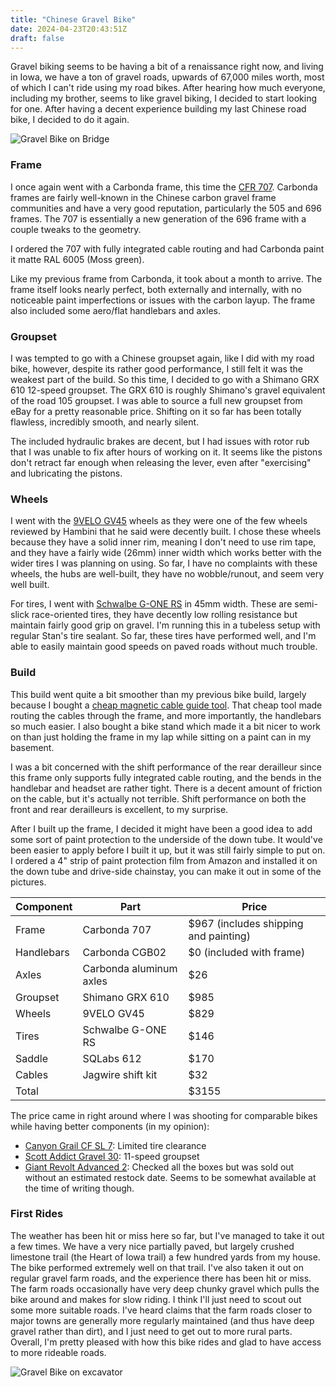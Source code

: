 ```yaml
---
title: "Chinese Gravel Bike"
date: 2024-04-23T20:43:51Z
draft: false
---
```


Gravel biking seems to be having a bit of a renaissance right now, and living in Iowa, we have a ton of gravel roads,
upwards of 67,000 miles worth, most of which I can't ride using my road bikes. After hearing how much everyone, including
my brother, seems to like gravel biking, I decided to start looking for one. After having a decent experience building my last
Chinese road bike, I decided to do it again.

![Gravel Bike on Bridge](/images/gravel-bike-bridge.jpg)

### Frame
I once again went with a Carbonda frame, this time the [CFR 707](https://www.carbonda.com/road/gravel/128.html).
Carbonda frames are fairly well-known in the Chinese carbon gravel frame communities and have a very good reputation,
particularly the 505 and 696 frames. The 707 is essentially a new generation of the 696 frame with a couple tweaks to the geometry.

I ordered the 707 with fully integrated cable routing and had Carbonda paint it matte RAL 6005 (Moss green).

Like my previous frame from Carbonda, it took about a month to arrive. The frame itself looks nearly perfect, both externally
and internally, with no noticeable paint imperfections or issues with the carbon layup. The frame also included some aero/flat
handlebars and axles.

### Groupset
I was tempted to go with a Chinese groupset again, like I did with my road bike, however, despite its rather good performance,
I still felt it was the weakest part of the build. So this time, I decided to go with a Shimano GRX 610 12-speed groupset.
The GRX 610 is roughly Shimano's gravel equivalent of the road 105 groupset. I was able to source a full new groupset from eBay
for a pretty reasonable price. Shifting on it so far has been totally flawless, incredibly smooth, and nearly silent.

The included hydraulic brakes are decent, but I had issues with rotor rub that I was unable to fix after hours of working on it.
It seems like the pistons don't retract far enough when releasing the lever, even after "exercising" and lubricating the pistons.

### Wheels
I went with the [9VELO GV45](https://www.9velo.com/products/gravel-gv-series?VariantsId=10032) wheels as they were one
of the few wheels reviewed by Hambini that he said were decently built. I chose these wheels because they have a
solid inner rim, meaning I don't need to use rim tape, and they have a fairly wide (26mm) inner width which works better
with the wider tires I was planning on using. So far, I have no complaints with these wheels, the hubs are well-built,
they have no wobble/runout, and seem very well built.

For tires, I went with [Schwalbe G-ONE RS](https://www.schwalbetires.com/Schwalbe-G-One-RS-11654396) in 45mm width.
These are semi-slick race-oriented tires, they have decently low rolling resistance but maintain fairly good grip
on gravel. I'm running this in a tubeless setup with regular Stan's tire sealant. So far,
these tires have performed well, and I'm able to easily maintain good speeds on paved roads without much trouble.

### Build
This build went quite a bit smoother than my previous bike build, largely because I bought a
[cheap magnetic cable guide tool](https://www.amazon.com/dp/B09286S715). That cheap tool made routing the cables through
the frame, and more importantly, the handlebars so much easier. I also bought a bike stand
which made it a bit nicer to work on than just holding the frame in my lap while sitting on a paint can in my basement.

I was a bit concerned with the shift performance of the rear derailleur since this frame only supports fully integrated cable routing,
and the bends in the handlebar and headset are rather tight. There is a decent amount of friction on the cable, but it's actually not
terrible. Shift performance on both the front and rear derailleurs is excellent, to my surprise.

After I built up the frame, I decided it might have been a good idea to add some sort of paint protection to the underside of the down tube.
It would've been easier to apply before I built it up, but it was still fairly simple to put on. I ordered a 4" strip of paint
protection film from Amazon and installed it on the down tube and drive-side chainstay, you can make it out in some of the pictures.

| Component  | Part                        | Price |
|------------|-----------------------------|-------|
| Frame      | Carbonda 707                | $967 (includes shipping and painting)  |
| Handlebars | Carbonda CGB02              | $0 (included with frame) |
| Axles      | Carbonda aluminum axles     | $26   |
| Groupset   | Shimano GRX 610             | $985  |
| Wheels     | 9VELO GV45                  | $829  |
| Tires      | Schwalbe G-ONE RS           | $146  |
| Saddle     | SQLabs 612                  | $170  |
| Cables     | Jagwire shift kit           | $32   |
| Total      |                             | $3155 |

The price came in right around where I was shooting for comparable bikes while having better components (in my opinion):

- [Canyon Grail CF SL 7](https://www.canyon.com/en-us/gravel-bikes/performance/grail/cf-sl/grail-cf-sl-7/3575.html?dwvar_3575_pv_rahmenfarbe=R119_P02): Limited tire clearance
- [Scott Addict Gravel 30](https://www.scott-sports.com/us/en/product/scott-addict-gravel-30-bike?article=290507): 11-speed groupset
- [Giant Revolt Advanced 2](https://www.giant-bicycles.com/us/revolt-advanced-2-2024): Checked all the boxes but was sold out without an estimated restock date. Seems to be somewhat available at the time of writing though.

### First Rides
The weather has been hit or miss here so far, but I've managed to take it out a few times. We have a very nice partially paved, but
largely crushed limestone trail (the Heart of Iowa trail) a few hundred yards from my house. The bike performed extremely well on
that trail. I've also taken it out on regular gravel farm roads, and the experience there has been hit or miss. The farm roads
occasionally have very deep chunky gravel which pulls the bike around and makes for slow riding. I think I'll just need to scout
out some more suitable roads. I've heard claims that the farm roads closer to major towns are generally more regularly maintained
(and thus have deep gravel rather than dirt), and I just need to get out to more rural parts. Overall, I'm pretty pleased with how
this bike rides and glad to have access to more rideable roads.

![Gravel Bike on excavator](/images/gravel-bike-excavator.jpg)
